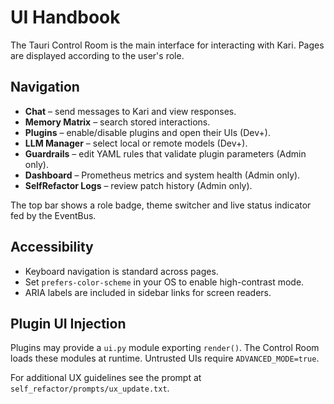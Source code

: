 # UI Handbook

The Tauri Control Room is the main interface for interacting with Kari. Pages are displayed according to the user's role.

## Navigation

- **Chat** – send messages to Kari and view responses.
- **Memory Matrix** – search stored interactions.
- **Plugins** – enable/disable plugins and open their UIs (Dev+).
- **LLM Manager** – select local or remote models (Dev+).
- **Guardrails** – edit YAML rules that validate plugin parameters (Admin only).
- **Dashboard** – Prometheus metrics and system health (Admin only).
- **SelfRefactor Logs** – review patch history (Admin only).

The top bar shows a role badge, theme switcher and live status indicator fed by the EventBus.

## Accessibility

- Keyboard navigation is standard across pages.
- Set `prefers-color-scheme` in your OS to enable high-contrast mode.
- ARIA labels are included in sidebar links for screen readers.

## Plugin UI Injection

Plugins may provide a `ui.py` module exporting `render()`. The Control Room loads these modules at runtime. Untrusted UIs require `ADVANCED_MODE=true`.

For additional UX guidelines see the prompt at `self_refactor/prompts/ux_update.txt`.
